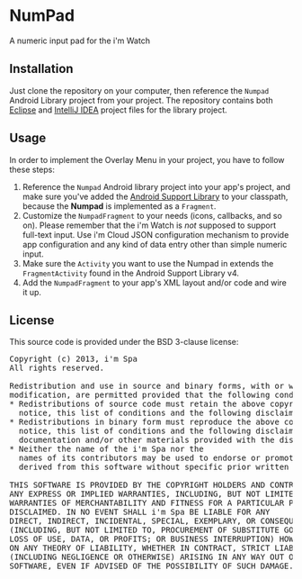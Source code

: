 NumPad
======

A numeric input pad for the i'm Watch

## Installation

Just clone the repository on your computer, then reference the `Numpad` Android Library project from your project. The repository contains both [Eclipse][1] and [IntelliJ IDEA][2] project files for the library project.

## Usage

In order to implement the Overlay Menu in your project, you have to follow these steps:

  1. Reference the `Numpad` Android library project into your app's project, and make sure you've added the [Android Support Library][3] to your classpath, because the **Numpad** is implemented as a `Fragment`.
  2. Customize the `NumpadFragment` to your needs (icons, callbacks, and so on). Please remember that the i'm Watch is *not* supposed to support full-text input. Use i'm Cloud JSON configuration mechanism to provide app configuration and any kind of data entry other than simple numeric input.
  3. Make sure the `Activity` you want to use the Numpad in extends the `FragmentActivity` found in the Android Support Library v4.
  4. Add the `NumpadFragment` to your app's XML layout and/or code and wire it up.

   [1]: http://www.eclipse.org/
   [2]: http://www.jetbrains.com/idea/
   [3]: http://developer.android.com/tools/extras/support-library.html

## License
This source code is provided under the BSD 3-clause license:

<pre>
Copyright (c) 2013, i'm Spa
All rights reserved.

Redistribution and use in source and binary forms, with or without
modification, are permitted provided that the following conditions are met:
* Redistributions of source code must retain the above copyright
  notice, this list of conditions and the following disclaimer.
* Redistributions in binary form must reproduce the above copyright
  notice, this list of conditions and the following disclaimer in the
  documentation and/or other materials provided with the distribution.
* Neither the name of the i'm Spa nor the
  names of its contributors may be used to endorse or promote products
  derived from this software without specific prior written permission.
  
THIS SOFTWARE IS PROVIDED BY THE COPYRIGHT HOLDERS AND CONTRIBUTORS "AS IS" AND
ANY EXPRESS OR IMPLIED WARRANTIES, INCLUDING, BUT NOT LIMITED TO, THE IMPLIED
WARRANTIES OF MERCHANTABILITY AND FITNESS FOR A PARTICULAR PURPOSE ARE
DISCLAIMED. IN NO EVENT SHALL i'm Spa BE LIABLE FOR ANY
DIRECT, INDIRECT, INCIDENTAL, SPECIAL, EXEMPLARY, OR CONSEQUENTIAL DAMAGES
(INCLUDING, BUT NOT LIMITED TO, PROCUREMENT OF SUBSTITUTE GOODS OR SERVICES;
LOSS OF USE, DATA, OR PROFITS; OR BUSINESS INTERRUPTION) HOWEVER CAUSED AND
ON ANY THEORY OF LIABILITY, WHETHER IN CONTRACT, STRICT LIABILITY, OR TORT
(INCLUDING NEGLIGENCE OR OTHERWISE) ARISING IN ANY WAY OUT OF THE USE OF THIS
SOFTWARE, EVEN IF ADVISED OF THE POSSIBILITY OF SUCH DAMAGE.
</pre>
